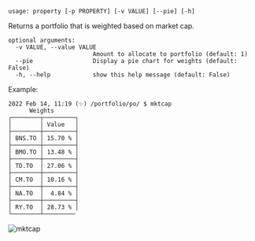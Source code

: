 ```
usage: property [-p PROPERTY] [-v VALUE] [--pie] [-h]
```

Returns a portfolio that is weighted based on market cap.

```
optional arguments:
  -v VALUE, --value VALUE
                        Amount to allocate to portfolio (default: 1)
  --pie                 Display a pie chart for weights (default: False)
  -h, --help            show this help message (default: False)
```

Example:
```
2022 Feb 14, 11:19 (✨) /portfolio/po/ $ mktcap
      Weights
┌────────┬─────────┐
│        │ Value   │
├────────┼─────────┤
│ BNS.TO │ 15.70 % │
├────────┼─────────┤
│ BMO.TO │ 13.48 % │
├────────┼─────────┤
│ TD.TO  │ 27.06 % │
├────────┼─────────┤
│ CM.TO  │ 10.16 % │
├────────┼─────────┤
│ NA.TO  │  4.84 % │
├────────┼─────────┤
│ RY.TO  │ 28.73 % │
└────────┴─────────
```

![mktcap](https://user-images.githubusercontent.com/46355364/153903395-45f4b424-cab3-41ac-91ee-745eddff7e71.png)
